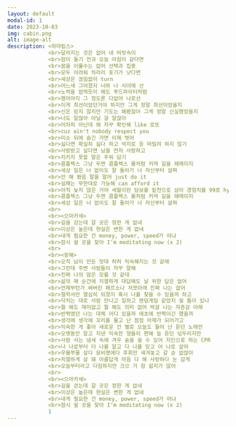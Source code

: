 ```yaml
---
layout: default
modal-id: 1
date: 2023-10-03
img: cabin.png
alt: image-alt
description: <하마립스>
             <br>달라지는 것은 없어 내 머릿속이
             <br>잠이 들기 전과 오늘 아침이 같다면
             <br>꿈을 이룰수는 없어 선택과 집중
             <br>모두 어려워 차라리 포기가 낫다면
             <br>세상은 끊임없이 turn
             <br>어느새 그어졌지 너와 나 사이에 선
             <br>노력을 밥먹듯이 해도 푸드파이터처럼
             <br>했어야지 그 정도론 다없어 나로선
             <br>이게 최선이었던거야 하지만 그게 정말 최선이었을지
             <br>신은 믿지 않지만 기도는 해봤잖아 그게 정말 신실했었을지
             <br>너도 알잖아 아닐 걸 알잖아
             <br>어차피 아닌데 왜 자꾸 확인해 like 로또
             <br>cuz ain't nobody respect you
             <br>미소 뒤에 숨긴 가면 이제 벗어
             <br>싫다면 확실히 싫다 하고 억지로 등 떠밀려 하지 않기
             <br>사랑받고 싶다면 남을 먼저 사랑하고
             <br>지키지 못할 말은 주워 담기
             <br>콤플렉스 그냥 두면 콤플렉스 몰처럼 커져 길을 헤매이지
             <br>세상 일은 너 없이도 잘 돌아가 너 자신부터 살펴
             <br>안 해 봤음 말을 말어 just do it
             <br>실패는 무한대로 가능해 can afford it
             <br>아직 늦지 않은 거야 세월이란 담보를 밑천으로 삼아 경험치를 99로 hype
             <br>콤플렉스 그냥 두면 콤플렉스 몰처럼 커져 길을 헤매이지
             <br>세상 일은 너 없이도 잘 돌아가 너 자신부터 살펴
             <br>
             <br><으마카세>
             <br>길을 걷는데 갈 곳은 정한 게 없네
             <br>이상은 높은데 현실은 변한 게 없네
             <br>내게 필요한 건 money, power, speed가 아냐
             <br>잠시 쉴 곳을 찾아 I'm meditating now (x 2)
             <br>
             <br><쏭해>
             <br>오직 남이 만든 잣대 허허 익숙해지는 것 같애
             <br>그런데 주변 사람들이 자꾸 말해
             <br>진짜 나의 맘은 모를 것 같대
             <br>삶의 매 순간에 치열하게 대답해도 날 위한 답은 없어
             <br>언제부턴가 써버린 페르소나 저쪼아래 진짜 나는 없어
             <br>철학서만 열심히 뒤졌지 혹시 나를 찾을 수 있을까 하고
             <br>닥치는 대로 사람 만나고 일하고 랜덤게임 같았지 쉴 틈이 있나
             <br>뭘 해도 재미없고 뭘 해도 의미 없어 박살 나는 자존감 아래
             <br>반짝였던 나는 대체 어디 있을까 애초에 반짝이긴 했을까
             <br>생각에 생각에 꼬리를 물고 난 점점 아재가 되어가고
             <br>익숙한 게 좋아 새로운 건 별로 오늘도 들어 난 듣던 노래만
             <br>오랫동안 알고 지낸 익숙한 형들이 편해 늘 듣던 넋두리지만
             <br>사람 사는 냄새 속에 겨우 숨을 쉴 수 있어 지인으로 하는 CPR
             <br>나 나로부터 더 나를 알고 다 나를 믿고 어 나로 살어
             <br>우물쭈물 살다 묘비명에다 후회만 새겨놓고 갈 순 없잖아
             <br>치열하게 살 돼 아름답게 마음 다 해 사랑하다 눈 감게
             <br>오늘부터라고 다짐하지만 크으 거 참 쉽지가 않어
             <br>
             <br><으마카세>
             <br>길을 걷는데 갈 곳은 정한 게 없네
             <br>이상은 높은데 현실은 변한 게 없네
             <br>내게 필요한 건 money, power, speed가 아냐
             <br>잠시 쉴 곳을 찾아 I'm meditating now (x 2)
             1
---
```

